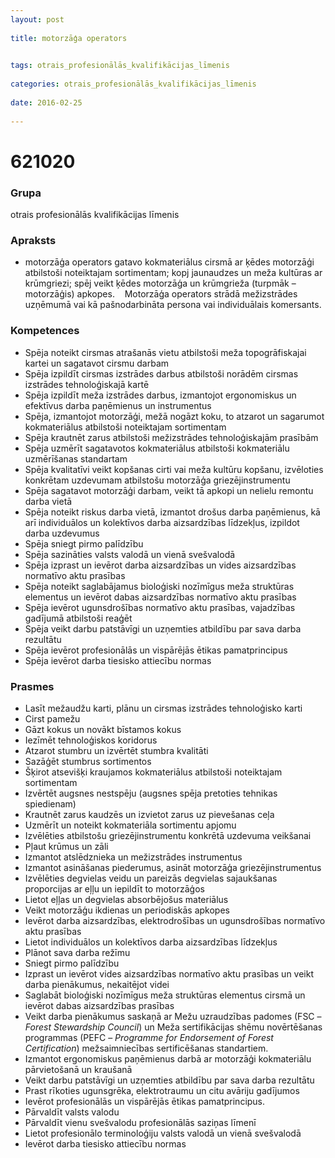 ```yaml
---
layout: post
    
title: motorzāģa operators

    
tags: otrais_profesionālās_kvalifikācijas_līmenis
    
categories: otrais_profesionālās_kvalifikācijas_līmenis
    
date: 2016-02-25
    
---
```

# 621020

### Grupa
otrais profesionālās kvalifikācijas līmenis


### Apraksts

*  motorzāģa operators gatavo kokmateriālus cirsmā ar ķēdes motorzāģi atbilstoši noteiktajam sortimentam; kopj jaunaudzes un meža kultūras ar krūmgriezi; spēj veikt ķēdes motorzāģa un krūmgrieža (turpmāk – motorzāģis) apkopes.     Motorzāģa operators strādā mežizstrādes uzņēmumā vai kā pašnodarbināta persona vai individuālais komersants.

### Kompetences

* Spēja noteikt cirsmas atrašanās vietu atbilstoši meža topogrāfiskajai kartei un sagatavot cirsmu darbam
* Spēja izpildīt cirsmas izstrādes darbus atbilstoši norādēm cirsmas izstrādes tehnoloģiskajā kartē
* Spēja izpildīt meža izstrādes darbus, izmantojot ergonomiskus un efektīvus darba paņēmienus un instrumentus
* Spēja, izmantojot motorzāģi, mežā nogāzt koku, to atzarot un sagarumot kokmateriālus atbilstoši noteiktajam sortimentam
* Spēja krautnēt zarus atbilstoši mežizstrādes tehnoloģiskajām prasībām
* Spēja uzmērīt sagatavotos kokmateriālus atbilstoši kokmateriālu uzmērīšanas standartam
* Spēja kvalitatīvi veikt kopšanas cirti vai meža kultūru kopšanu, izvēloties konkrētam uzdevumam atbilstošu motorzāģa griezējinstrumentu
* Spēja sagatavot motorzāģi darbam, veikt tā apkopi un nelielu remontu darba vietā
* Spēja noteikt riskus darba vietā, izmantot drošus darba paņēmienus, kā arī individuālos un kolektīvos darba aizsardzības līdzekļus, izpildot darba uzdevumus
* Spēja sniegt pirmo palīdzību
* Spēja sazināties valsts valodā un vienā svešvalodā
* Spēja izprast un ievērot darba aizsardzības un vides aizsardzības normatīvo aktu prasības
* Spēja noteikt saglabājamus bioloģiski nozīmīgus meža struktūras elementus un ievērot dabas aizsardzības normatīvo aktu prasības
* Spēja ievērot ugunsdrošības normatīvo aktu prasības, vajadzības gadījumā atbilstoši reaģēt
* Spēja veikt darbu patstāvīgi un uzņemties atbildību par sava darba rezultātu
* Spēja ievērot profesionālās un vispārējās ētikas pamatprincipus
* Spēja ievērot darba tiesisko attiecību normas

### Prasmes 
* Lasīt mežaudžu karti, plānu un cirsmas izstrādes tehnoloģisko karti
* Cirst pamežu
* Gāzt kokus un novākt bīstamos kokus
* Iezīmēt tehnoloģiskos koridorus
* Atzarot stumbru un izvērtēt stumbra kvalitāti
* Sazāģēt stumbrus sortimentos
* Šķirot atsevišķi kraujamos kokmateriālus atbilstoši noteiktajam sortimentam
* Izvērtēt augsnes nestspēju (augsnes spēja pretoties tehnikas spiedienam)
* Krautnēt zarus kaudzēs un izvietot zarus uz pievešanas ceļa
* Uzmērīt un noteikt kokmateriāla sortimentu apjomu
* Izvēlēties atbilstošu griezējinstrumentu konkrētā uzdevuma veikšanai
* Pļaut krūmus un zāli
* Izmantot atslēdznieka un mežizstrādes instrumentus
* Izmantot asināšanas piederumus, asināt motorzāģa griezējinstrumentus
* Izvēlēties degvielas veidu un pareizās degvielas sajaukšanas proporcijas ar eļļu un iepildīt to motorzāģos
* Lietot eļļas un degvielas absorbējošus materiālus
* Veikt motorzāģu ikdienas un periodiskās apkopes
* Ievērot darba aizsardzības, elektrodrošības un ugunsdrošības normatīvo aktu prasības
* Lietot individuālos un kolektīvos darba aizsardzības līdzekļus
* Plānot sava darba režīmu
* Sniegt pirmo palīdzību
* Izprast un ievērot vides aizsardzības normatīvo aktu prasības un veikt darba pienākumus, nekaitējot videi
* Saglabāt bioloģiski nozīmīgus meža struktūras elementus cirsmā un ievērot dabas aizsardzības prasības
* Veikt darba pienākumus saskaņā ar Mežu uzraudzības padomes (FSC – _Forest Stewardship Council_) un Meža sertifikācijas shēmu novērtēšanas programmas (PEFC – _Programme for Endorsement of Forest Certification_) mežsaimniecības sertificēšanas standartiem.
*  Izmantot ergonomiskus paņēmienus darbā ar motorzāģi kokmateriālu pārvietošanā un kraušanā
* Veikt darbu patstāvīgi un uzņemties atbildību par sava darba rezultātu
* Prast rīkoties ugunsgrēka, elektrotraumu un citu avāriju gadījumos
* Ievērot profesionālās un vispārējās ētikas pamatprincipus.
*  Pārvaldīt valsts valodu
* Pārvaldīt vienu svešvalodu profesionālās saziņas līmenī
* Lietot profesionālo terminoloģiju valsts valodā un vienā svešvalodā
* Ievērot darba tiesisko attiecību normas